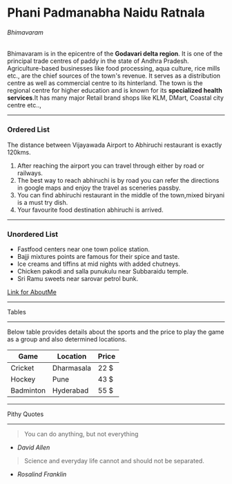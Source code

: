 # Phani Padmanabha Naidu Ratnala

###### Bhimavaram

Bhimavaram is in the epicentre of the **Godavari delta region**. It is one of the principal trade centres of paddy in the state of Andhra Pradesh. Agriculture-based businesses like food processing, aqua culture, rice mills etc., are the chief sources of the town's revenue. It serves as a distribution centre as well as commercial centre to its hinterland. The town is the regional centre for higher education and is known for its **specialized health services**.It has many major Retail brand shops like KLM, DMart, Coastal city centre etc..,

---
### Ordered List
The distance between Vijayawada Airport to Abhiruchi restaurant is exactly 120kms.
1. After reaching the airport you can travel through either by road or railways.
2. The best way to reach abhiruchi is by road you can refer the directions in google maps and enjoy the travel as sceneries passby.
3. You can find abhiruchi restaurant in the middle of the town,mixed biryani is a must try dish.
4. Your favourite food destination abhiruchi is arrived.

---
### Unordered List
- Fastfood centers near one town police station.
- Bajji mixtures points are famous for their spice and taste.
- Ice creams and tiffins at mid nights with added chutneys.
- Chicken pakodi and salla punukulu near Subbaraidu temple.
- Sri Ramu sweets near sarovar petrol bunk.

[Link for AboutMe](https://github.com/rppnaidu/assignment-ratnala/blob/main/AboutMe.md)


---

Tables

---

Below table provides details about the sports and the price to play the game as a group and also determined locations.

| Game | Location | Price
| --- | --- | ---
| Cricket | Dharmasala | 22 $
| Hockey | Pune | 43 $
| Badminton | Hyderabad | 55 $

---

Pithy Quotes

---

> You can do anything, but not everything

- *David Allen*

> Science and everyday life cannot and should not be separated.

- *Rosalind Franklin*

